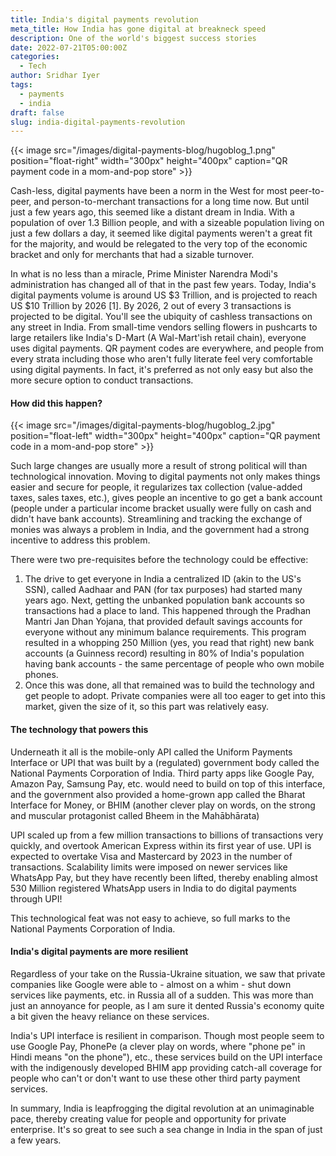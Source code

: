 ```yaml
---
title: India's digital payments revolution
meta_title: How India has gone digital at breakneck speed
description: One of the world's biggest success stories
date: 2022-07-21T05:00:00Z
categories:
  - Tech
author: Sridhar Iyer
tags:
  - payments
  - india
draft: false
slug: india-digital-payments-revolution
---
```


{{< image src="/images/digital-payments-blog/hugoblog_1.png" position="float-right" width="300px" height="400px" caption="QR payment code in a mom-and-pop store" >}}

Cash-less, digital payments have been a norm in the West for most peer-to-peer, and person-to-merchant transactions for a long time now. But until just a few years ago, this seemed like a distant dream in India. With a population of over 1.3 Billion people, and with a sizeable population living on just a few dollars a day, it seemed like digital payments weren't a great fit for the majority, and would be relegated to the very top of the economic bracket and only for merchants that had a sizable turnover.

In what is no less than a miracle, Prime Minister Narendra Modi's administration has changed all of that in the past few years. Today, India's digital payments volume is around US $3 Trillion, and is projected to reach US $10 Trillion by 2026 [1]. By 2026, 2 out of every 3 transactions is projected to be digital. You'll see the ubiquity of cashless transactions on any street in India. From small-time vendors selling flowers in pushcarts to large retailers like India's D-Mart (A Wal-Mart'ish retail chain), everyone uses digital payments. QR payment codes are everywhere, and people from every strata including those who aren't fully literate feel very comfortable using digital payments. In fact, it's preferred as not only easy but also the more secure option to conduct transactions.

#### How did this happen?

{{< image src="/images/digital-payments-blog/hugoblog_2.jpg" position="float-left" width="300px" height="400px" caption="QR payment code in a mom-and-pop store" >}}

Such large changes are usually more a result of strong political will than technological innovation. Moving to digital payments not only makes things easier and secure for people, it regularizes tax collection (value-added taxes, sales taxes, etc.), gives people an incentive to go get a bank account (people under a particular income bracket usually were fully on cash and didn't have bank accounts). Streamlining and tracking the exchange of monies was always a problem in India, and the government had a strong incentive to address this problem.

There were two pre-requisites before the technology could be effective:
1. The drive to get everyone in India a centralized ID (akin to the US's SSN), called Aadhaar and PAN (for tax purposes) had started many years ago.
Next, getting the unbanked population bank accounts so transactions had a place to land. This happened through the Pradhan Mantri Jan Dhan Yojana, that provided default savings accounts for everyone without any minimum balance requirements. This program resulted in a whopping 250 Million (yes, you read that right) new bank accounts (a Guinness record) resulting in 80% of India's population having bank accounts - the same percentage of people who own mobile phones.
1. Once this was done, all that remained was to build the technology and get people to adopt. Private companies were all too eager to get into this market, given the size of it, so this part was relatively easy.

#### The technology that powers this

Underneath it all is the mobile-only API called the Uniform Payments Interface or UPI that was built by a (regulated) government body called the National Payments Corporation of India. Third party apps like Google Pay, Amazon Pay, Samsung Pay, etc. would need to build on top of this interface, and the government also provided a home-grown app called the Bharat Interface for Money, or BHIM (another clever play on words, on the strong and muscular protagonist called Bheem in the Mahābhārata)

UPI scaled up from a few million transactions to billions of transactions very quickly, and overtook American Express within its first year of use. UPI is expected to overtake Visa and Mastercard by 2023 in the number of transactions. Scalability limits were imposed on newer services like WhatsApp Pay, but they have recently been lifted, thereby enabling almost 530 Million registered WhatsApp users in India to do digital payments through UPI!

This technological feat was not easy to achieve, so full marks to the National Payments Corporation of India.

#### India's digital payments are more resilient

Regardless of your take on the Russia-Ukraine situation, we saw that private companies like Google were able to - almost on a whim - shut down services like payments, etc. in Russia all of a sudden. This was more than just an annoyance for people, as I am sure it dented Russia's economy quite a bit given the heavy reliance on these services.

India's UPI interface is resilient in comparison. Though most people seem to use Google Pay, PhonePe (a clever play on words, where "phone pe" in Hindi means "on the phone"), etc., these services build on the UPI interface with the indigenously developed BHIM app providing catch-all coverage for people who can't or don't want to use these other third party payment services.

In summary, India is leapfrogging the digital revolution at an unimaginable pace, thereby creating value for people and opportunity for private enterprise. It's so great to see such a sea change in India in the span of just a few years.
